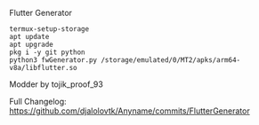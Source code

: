 Flutter Generator
```
termux-setup-storage
apt update
apt upgrade
pkg i -y git python
python3 fwGenerator.py /storage/emulated/0/MT2/apks/arm64-v8a/libflutter.so
```
Modder by tojik_proof_93

Full Changelog: https://github.com/djalolovtk/Anyname/commits/FlutterGenerator
